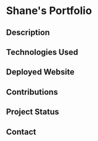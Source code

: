 # Shane's Portfolio

## Description

## Technologies Used

## Deployed Website

## Contributions

## Project Status

## Contact
